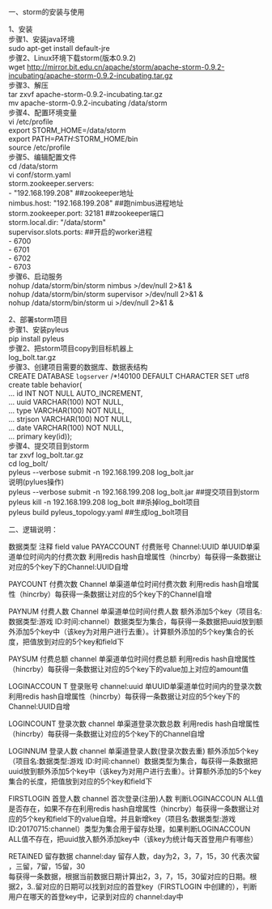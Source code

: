 一、storm的安装与使用  

1、安装  
步骤1、安装java环境  
sudo apt-get install default-jre  
步骤2、Linux环境下载storm(版本0.9.2)  
wget http://mirror.bit.edu.cn/apache/storm/apache-storm-0.9.2-incubating/apache-storm-0.9.2-incubating.tar.gz  
步骤3、解压  
tar zxvf apache-storm-0.9.2-incubating.tar.gz  
mv  apache-storm-0.9.2-incubating /data/storm  
步骤4、配置环境变量  
vi /etc/profile  
export STORM_HOME=/data/storm  
export PATH=$PATH:$STORM_HOME/bin  
source /etc/profile  
步骤5、编辑配置文件  
cd /data/storm  
vi conf/storm.yaml  
storm.zookeeper.servers:  
     - "192.168.199.208"    ##zookeeper地址  
nimbus.host: "192.168.199.208"  ##跑nimbus进程地址  
storm.zookeeper.port: 32181 ##zookeeper端口  
storm.local.dir: "/data/storm"  
supervisor.slots.ports:  ##开启的worker进程  
     - 6700  
     - 6701  
     - 6702  
     - 6703  
步骤6、启动服务  
nohup  /data/storm/bin/storm nimbus >/dev/null 2>&1 &   
nohup  /data/storm/bin/storm supervisor >/dev/null 2>&1 &   
nohup  /data/storm/bin/storm ui >/dev/null 2>&1 &  

2、部署storm项目  
步骤1、安装pyleus  
pip install pyleus  
步骤2、把storm项目copy到目标机器上  
log_bolt.tar.gz  
步骤3、创建项目需要的数据库、数据表结构  
CREATE DATABASE `logserver` /*!40100 DEFAULT CHARACTER SET utf8  
create table behavior(  
       ...   id INT NOT NULL AUTO_INCREMENT,  
       ...   uuid VARCHAR(100) NOT NULL,  
       ...   type VARCHAR(100) NOT NULL,  
       ...   strjson VARCHAR(100) NOT NULL,  
       ...   date VARCHAR(100) NOT NULL,  
       ...   primary key(id));  
步骤4、提交项目到storm  
tar zxvf log_bolt.tar.gz  
cd log_bolt/  
pyleus  --verbose submit -n 192.168.199.208 log_bolt.jar  
说明(pylues操作)  
pyleus  --verbose submit -n 192.168.199.208 log_bolt.jar  ##提交项目到storm  
pyleus  kill -n 192.168.199.208 log_bolt  ##杀掉log_bolt项目  
pyleus  build pyleus_topology.yaml  ##生成log_bolt项目  


二、逻辑说明： 

数据类型             注释           field                         value
PAYACCOUNT   付费账号     Channel:UUID       单UUID单渠道单位时间内的付费次数
利用redis hash自增属性（hincrby）每获得一条数据让对应的5个key下的Channel:UUID自增

PAYCOUNT        付费次数      Channel              单渠道单位时间付费次数
利用redis hash自增属性（hincrby）每获得一条数据让对应的5个key下的Channel自增

PAYNUM            付费人数      Channel               单渠道单位时间付费人数
额外添加5个key（项目名:数据类型:游戏 ID:时间:channel）数据类型为集合，每获得一条数据把uuid放到额外添加5个key中（该key为对用户进行去重）。计算额外添加的5个key集合的长度，把值放到对应的5个key和field下

PAYSUM             付费总额      channel              单渠道单位时间付费总额
利用redis hash自增属性（hincrby）每获得一条数据让对应的5个key下的value加上对应的amount值

LOGINACCOUN T 登录账号    channel:uuid         单UUID单渠道单位时间内的登录次数 
利用redis hash自增属性（hincrby）每获得一条数据让对应的5个key下的Channel:UUID自增

LOGINCOUNT      登录次数     channel                单渠道登录次数总数
利用redis hash自增属性（hincrby）每获得一条数据让对应的5个key下的Channel自增

LOGINNUM          登录人数      channel              单渠道登录人数(登录次数去重)
额外添加5个key（项目名:数据类型:游戏 ID:时间:channel）数据类型为集合，每获得一条数据把uuid放到额外添加5个key中（该key为对用户进行去重）。计算额外添加的5个key集合的长度，把值放到对应的5个key和field下

FIRSTLOGIN        首登人数      channel             首次登录(注册)人数
判断LOGINACCOUN ALL值是否存在，如果不存在利用redis hash自增属性（hincrby）每获得一条数据让对应的5个key和field下的value自增。并且新增key（项目名:数据类型:游戏 ID:20170715:channel）类型为集合用于留存处理，如果判断LOGINACCOUN ALL值不存在，把uuid放入额外添加key中（该key为统计每天首登用户有哪些）

RETAINED            留存数据      channel:day      留存人数，day为2，3，7，15，30 代表次留 ，三留，7留，15留，30   
每获得一条数据，根据当前数据日期计算出2，3，7，15，30留对应的日期。根据2，3..留对应的日期可以找到对应的首登key（FIRSTLOGIN 中创建的），判断用户在哪天的首登key中，记录到对应的 channel:day中 

